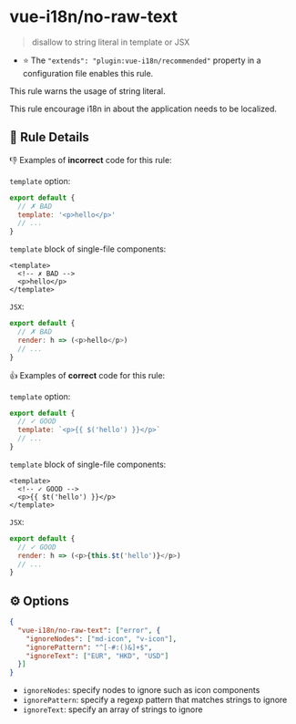 # vue-i18n/no-raw-text

> disallow to string literal in template or JSX

- :star: The `"extends": "plugin:vue-i18n/recommended"` property in a configuration file enables this rule.

This rule warns the usage of string literal.

This rule encourage i18n in about the application needs to be localized.

## :book: Rule Details

:-1: Examples of **incorrect** code for this rule:

`template` option:
```js
export default {
  // ✗ BAD
  template: '<p>hello</p>'
  // ...
}
```

`template` block of single-file components:
```vue
<template>
  <!-- ✗ BAD -->
  <p>hello</p>
</template>
```

`JSX`:
```js
export default {
  // ✗ BAD
  render: h => (<p>hello</p>)
  // ...
}
```

:+1: Examples of **correct** code for this rule:

`template` option:
```js
export default {
  // ✓ GOOD
  template: `<p>{{ $('hello') }}</p>`
  // ...
}
```

`template` block of single-file components:
```vue
<template>
  <!-- ✓ GOOD -->
  <p>{{ $t('hello') }}</p>
</template>
```

`JSX`:
```js
export default {
  // ✓ GOOD
  render: h => (<p>{this.$t('hello')}</p>)
  // ...
}
```

## :gear: Options

```json
{
  "vue-i18n/no-raw-text": ["error", {
    "ignoreNodes": ["md-icon", "v-icon"],
    "ignorePattern": "^[-#:()&]+$",
    "ignoreText": ["EUR", "HKD", "USD"]
  }]
}
```

- `ignoreNodes`: specify nodes to ignore such as icon components
- `ignorePattern`: specify a regexp pattern that matches strings to ignore
- `ignoreText`: specify an array of strings to ignore
